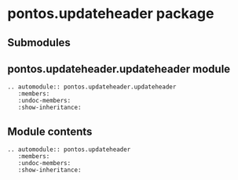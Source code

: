 # pontos.updateheader package

## Submodules

## pontos.updateheader.updateheader module

```{eval-rst}
.. automodule:: pontos.updateheader.updateheader
   :members:
   :undoc-members:
   :show-inheritance:
```

## Module contents

```{eval-rst}
.. automodule:: pontos.updateheader
   :members:
   :undoc-members:
   :show-inheritance:
```
